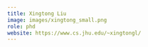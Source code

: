 ```yaml
---
title: Xingtong Liu
image: images/xingtong_small.png
role: phd
website: https://www.cs.jhu.edu/~xingtongl/
---
```

